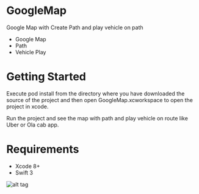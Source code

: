# GoogleMap
Google Map with Create Path and play vehicle on path

  - Google Map
  - Path
  - Vehicle Play
  
# Getting Started
Execute pod install from the directory where you have downloaded the source of the project and then open GoogleMap.xcworkspace to open the project in xcode. 

Run the project and see the map with path and play vehicle on route like Uber or Ola cab app.
  
# Requirements

- Xcode 8+
- Swift 3

![alt tag](https://github.com/pratik-123/GoogleMap/blob/master/MapSShot.png)
